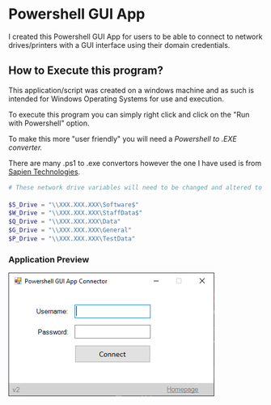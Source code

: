 # Powershell GUI App
I created this Powershell GUI App for users to be able to connect to network drives/printers with a GUI interface using their domain credentials.  

## How to Execute this program? 
This application/script was created on a windows machine and as such is intended for Windows Operating Systems for use and execution. 

To execute this program you can simply right click and click on the "Run with Powershell" option. 

To make this more "user friendly" you will need a *Powershell to .EXE converter.*

There are many .ps1 to .exe convertors however the one I have used is from [Sapien Technologies](https://www.sapien.com/software/powershell_studio).


```Powershell
# These network drive variables will need to be changed and altered to your site.

$S_Drive = "\\XXX.XXX.XXX\Software$"
$W_Drive = "\\XXX.XXX.XXX\StaffData$"
$Q_Drive = "\\XXX.XXX.XXX\Data"
$G_Drive = "\\XXX.XXX.XXX\General"
$P_Drive = "\\XXX.XXX.XXX\TestData"
```

### Application Preview

![](images/preview.png)
